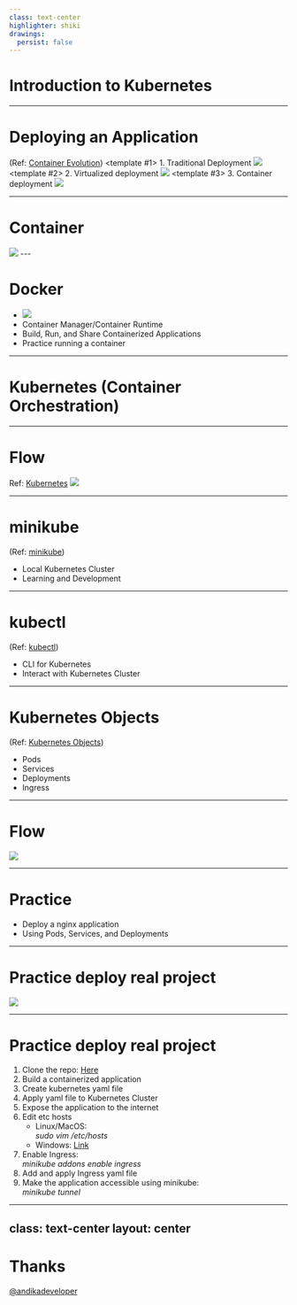 ```yaml
---
class: text-center
highlighter: shiki
drawings:
  persist: false
---
```


# Introduction to Kubernetes

---

# Deploying an Application
(Ref: [Container Evolution](https://kubernetes.io/docs/concepts/overview))
<v-switch>
  <template #1>
    1. Traditional Deployment
    <img src="/img/traditional-deployment.png" class="h-120">
  </template>
  <template #2>
    2. Virtualized deployment
    <img src="/img/virtualized-deployment.png" class="h-120">
  </template>
  <template #3>
    3. Container deployment
    <img src="/img/container-deployment.png" class="h-120">
  </template>
</v-switch>

---

# Container
<img src="/img/container.png" class="h-100">
---

# Docker
<v-clicks>

- <img src="/img/docker-logo.png" class="h-80">
- Container Manager/Container Runtime
- Build, Run, and Share Containerized Applications
- Practice running a container
</v-clicks>

---

# Kubernetes (Container Orchestration)
<v-switch>
  <template #1>
    <img src="/img/orchestration-music.png" class="h-100">
  </template>
  <template #2>
    <ul>
      <li>High Availability</li>
      <li>Auto Scaling</li>
      <li>Manage container</li>
    </ul>
  </template>
</v-switch>

---

# Flow
Ref: [Kubernetes](https://kubernetes.io/docs/concepts/overview/components)
<img src="/img/simple-kubernetes-flow.png">

---

# minikube
(Ref: [minikube](https://minikube.sigs.k8s.io/docs/))
<v-clicks>

- Local Kubernetes Cluster
- Learning and Development

</v-clicks>

---

# kubectl
(Ref: [kubectl](https://kubernetes.io/docs/reference/kubectl/))

<v-clicks>

- CLI for Kubernetes
- Interact with Kubernetes Cluster
</v-clicks>

---

# Kubernetes Objects
(Ref: [Kubernetes Objects](https://kubernetes.io/docs/concepts/overview/working-with-objects/kubernetes-objects/))

- Pods
- Services
- Deployments
- Ingress

---

# Flow
<img src="/img/kubernetes-object.png" class="h-100">

---

# Practice

- Deploy a nginx application
- Using Pods, Services, and Deployments

---

# Practice deploy real project
<img src="/img/deployed-project.png" class="h-100">

---

# Practice deploy real project

<v-clicks>

<ol>
  <li>
  Clone the repo:
  <a href="https://github.com/andikadeveloper/excalidraw">Here</a>
  </li>
  <li>Build a containerized application</li>
  <li>Create kubernetes yaml file</li>
  <li>Apply yaml file to Kubernetes Cluster</li>
  <li>Expose the application to the internet</li>
  <li>
    Edit etc hosts
    <ul>
      <li>
      Linux/MacOS:
      <br>
      <i>sudo vim /etc/hosts</i>
      </li>
      <li>
      Windows:
      <a href="https://en.wikiversity.org/wiki/Hosts_file/Edit">Link</a>
      </li>
    </ul>
  </li>
  <li>
  Enable Ingress:
  <br>
  <i>minikube addons enable ingress</i>
  </li>
  <li>Add and apply Ingress yaml file</li>
  <li>
  Make the application accessible using minikube:
  <br>
  <i>minikube tunnel</i>
  </li>
</ol>

</v-clicks>

---
class: text-center
layout: center
---

# Thanks
[@andikadeveloper](https://github.com/andikadeveloper)
